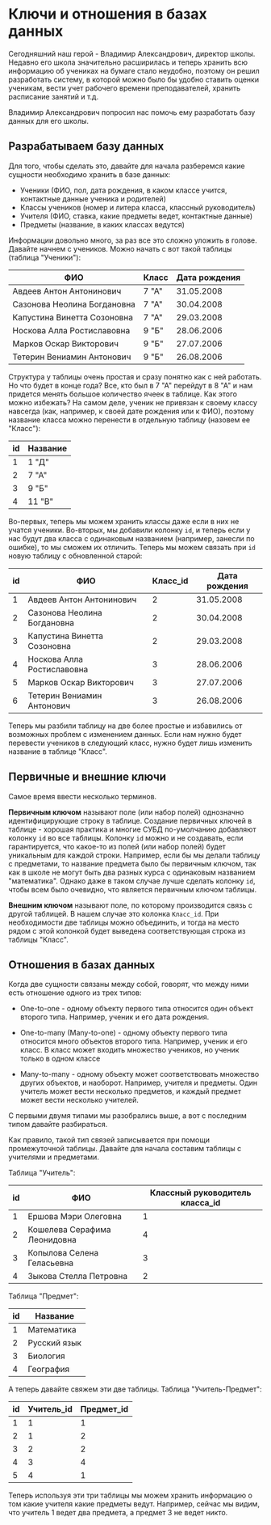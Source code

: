# Ключи и отношения в базах данных

Сегодняшний наш герой - Владимир Александрович, директор школы. Недавно его школа значительно расширилась и теперь хранить всю информацию об учениках на бумаге стало неудобно, поэтому он решил разработать систему, в которой можно было бы удобно ставить оценки ученикам, вести учет рабочего времени преподавателей, хранить расписание занятий и т.д.

Владимир Александрович попросил нас помочь ему разработать базу данных для его школы.

## Разрабатываем базу данных

Для того, чтобы сделать это, давайте для начала разберемся какие сущности необходимо хранить в базе данных:

- Ученики (ФИО, пол, дата рождения, в каком классе учится, контактные данные ученика и родителей)
- Классы учеников (номер и литера класса, классный руководитель)
- Учителя (ФИО, ставка, какие предметы ведет, контактные данные)
- Предметы (название, в каких классах ведутся)

Информации довольно много, за раз все это сложно уложить в голове. Давайте начнем с учеников. Можно начать с вот такой таблицы (таблица "Ученики"):

| ФИО | Класс | Дата рождения |
| --- | ----- | ------------- |
| Авдеев Антон Антонинович | 7 "А" | 31.05.2008 |
| Сазонова Неолина Богдановна | 7 "А" | 30.04.2008 |
| Капустина Винетта Созоновна | 7 "А" | 29.03.2008 |
| Носкова Алла Ростиславовна | 9 "Б" | 28.06.2006 |
| Марков Оскар Викторович | 9 "Б" | 27.07.2006 |
| Тетерин Вениамин Антонович | 9 "Б" | 26.08.2006 |

Структура у таблицы очень простая и сразу понятно как с ней работать. Но что будет в конце года? Все, кто был в 7 "А" перейдут в 8 "А" и нам придется менять большое количество ячеек в таблице. Как этого можно избежать? На самом деле, ученик не привязан к своему классу навсегда (как, например, к своей дате рождения или к ФИО), поэтому название класса можно перенести в отдельную таблицу (назовем ее "Класс"):

| id | Название |
| -- | -------- |
| 1  | 1 "Д" |
| 2  | 7 "А" |
| 3  | 9 "Б" |
| 4  | 11 "В" |

Во-первых, теперь мы можем хранить классы даже если в них не учатся ученики. Во-вторых, мы добавили колонку `id`, и теперь если у нас будут два класса с одинаковым названием (например, занесли по ошибке), то мы сможем их отличить. Теперь мы можем связать при `id` новую таблицу с обновленной старой:

| id | ФИО | Класс_id | Дата рождения |
| -- | --- | -------- | ------------- |
| 1 | Авдеев Антон Антонинович | 2 | 31.05.2008 |
| 2 | Сазонова Неолина Богдановна | 2 | 30.04.2008 |
| 3 | Капустина Винетта Созоновна | 2 | 29.03.2008 |
| 4 | Носкова Алла Ростиславовна | 3 | 28.06.2006 |
| 5 | Марков Оскар Викторович | 3 | 27.07.2006 |
| 6 | Тетерин Вениамин Антонович | 3 | 26.08.2006 |

Теперь мы разбили таблицу на две более простые и избавились от возможных проблем с изменением данных. Если нам нужно будет перевести учеников в следующий класс, нужно будет лишь изменить название в таблице "Класс".

## Первичные и внешние ключи

Самое время ввести несколько терминов.

**Первичным ключом** называют поле (или набор полей) однозначно идентифицирующие строку в таблице. Создание первичных ключей в таблице - хорошая практика и многие СУБД по-умолчанию добавляют колонку `id` во все таблицы. Колонку `id` можно и не создавать, если гарантируется, что какое-то из полей (или набор полей) будет уникальным для каждой строки. Например, если бы мы делали таблицу с предметами, то название предмета было бы первичным ключом, так как в школе не могут быть два разных курса с одинаковым названием "математика". Однако даже в таком случае лучше сделать колонку `id`, чтобы всем было очевидно, что является первичным ключом таблицы.

**Внешним ключом** называют поле, по которому производится связь с другой таблицей. В нашем случае это колонка `Класс_id`. При необходимости две таблицы можно объединить, и тогда на место рядом с этой колонкой будет выведена соответствующая строка из таблицы "Класс".

## Отношения в базах данных

Когда две сущности связаны между собой, говорят, что между ними есть отношение одного из трех типов:

- One-to-one - одному объекту первого типа относится один объект второго типа. Например, ученик и его дата рождения.

- One-to-many (Many-to-one) - одному объекту первого типа относится много объектов второго типа. Например, ученик и его класс. В класс может входить множество учеников, но ученик только в одном классе

- Many-to-many - одному объекту может соответствовать множество других объектов, и наоборот. Например, учителя и предметы. Один учитель может вести несколько предметов, и каждый предмет может вести несколько учителей.

С первыми двумя типами мы разобрались выше, а вот с последним типом давайте разбираться.

Как правило, такой тип связей записывается при помощи промежуточной таблицы. Давайте для начала составим таблицы с учителями и предметами.

Таблица "Учитель":

| id | ФИО | Классный руководитель класса_id |
| -- | --- | ------------------------------- |
| 1 | Ершова Мэри Олеговна | 1 |
| 2 | Кошелева Серафима Леонидовна | 4 |
| 3 | Копылова Селена Геласьевна | 3 |
| 4 | Зыкова Стелла Петровна | 2 |

Таблица "Предмет":

| id | Название |
| -- | -------- |
| 1 | Математика |
| 2 | Русский язык |
| 3 | Биология |
| 4 | География |

А теперь давайте свяжем эти две таблицы. Таблица "Учитель-Предмет":

| id | Учитель_id | Предмет_id |
| -- | ---------- | ---------- |
| 1 | 1 | 1 |
| 2 | 1 | 2 |
| 3 | 2 | 2 |
| 4 | 3 | 4 |
| 5 | 4 | 1 |

Теперь используя эти три таблицы мы можем хранить информацию о том какие учителя какие предметы ведут. Например, сейчас мы видим, что учитель 1 ведет два предмета, а предмет 3 не ведет никто.
